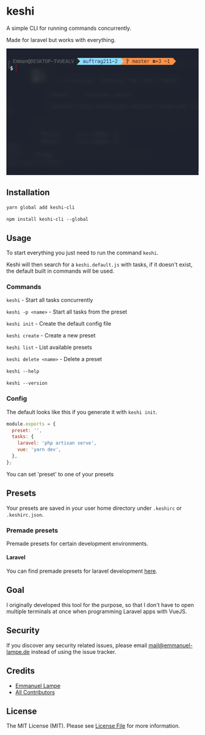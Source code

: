# keshi

A simple CLI for running commands concurrently.

Made for laravel but works with everything.

<img src="./.github/preview/showcase.gif" />

## Installation

`yarn global add keshi-cli`

`npm install keshi-cli --global`

## Usage

To start everything you just need to run the command `keshi`.

Keshi will then search for a `keshi.default.js` with tasks, if it doesn't exist, the default built in commands will be used.

### Commands

`keshi` - Start all tasks concurrently

`keshi -p <name>` - Start all tasks from the preset

`keshi init` - Create the default config file

`keshi create` - Create a new preset

`keshi list` - List available presets

`keshi delete <name>` - Delete a preset

`keshi --help`

`keshi --version`

### Config

The default looks like this if you generate it with `keshi init`.

```js
module.exports = {
  preset: '',
  tasks: {
    laravel: 'php artisan serve',
    vue: 'yarn dev',
  },
};
```

You can set 'preset' to one of your presets

## Presets

Your presets are saved in your user home directory under `.keshirc` or `.keshirc.json`.

### Premade presets

Premade presets for certain development environments.

#### Laravel

You can find premade presets for laravel development [here](./presets/laravel-development.json).

## Goal

I originally developed this tool for the purpose, so that I don't have to open multiple terminals at once when programming Laravel apps with VueJS.

## Security

If you discover any security related issues, please email mail@emmanuel-lampe.de instead of using the issue tracker.

## Credits

- [Emmanuel Lampe](https://github.com/rexlmanu)
- [All Contributors](../../contributors)

## License

The MIT License (MIT). Please see [License File](LICENSE.md) for more information.
